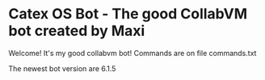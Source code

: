 # Catex OS Bot - The good CollabVM bot created by Maxi

Welcome! It's my good collabvm bot! Commands are on file commands.txt

The newest bot version are 6.1.5

